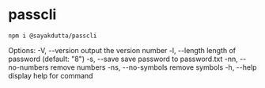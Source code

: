 # passcli


    npm i @sayakdutta/passcli


Options:
    -V, --version          output the version number
    -l, --length <number>  length of password (default: "8")
    -s, --save             save password to password.txt
    -nn, --no-numbers      remove numbers
    -ns, --no-symbols      remove symbols
    -h, --help             display help for command
